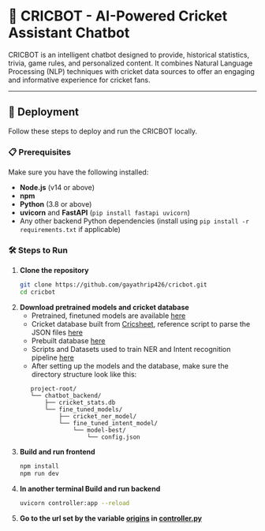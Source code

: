 # 🏏 CRICBOT - AI-Powered Cricket Assistant Chatbot

CRICBOT is an intelligent chatbot designed to provide, historical statistics, trivia, game rules, and personalized content. It combines Natural Language Processing (NLP) techniques with cricket data sources to offer an engaging and informative experience for cricket fans.

---

## 🚀 Deployment

Follow these steps to deploy and run the CRICBOT locally.

### 📋 Prerequisites

Make sure you have the following installed:

- **Node.js** (v14 or above)
- **npm**
- **Python** (3.8 or above)
- **uvicorn** and **FastAPI** (`pip install fastapi uvicorn`)
- Any other backend Python dependencies (install using `pip install -r requirements.txt` if applicable)

### 🛠️ Steps to Run

1. **Clone the repository**
   ```bash
   git clone https://github.com/gayathrip426/cricbot.git
   cd cricbot
2. **Download pretrained models and cricket database**
   - Pretrained, finetuned models are available [here](https://drive.google.com/drive/folders/161_Tc9hq45wVkzgcFmCsQJdA7gA7Va5n?usp=sharing)
   - Cricket database built from [Cricsheet](https://cricsheet.org/downloads/), reference script to parse the JSON files [here](https://drive.google.com/file/d/1yJKPoiuarmCd9sy7BVMkZKTcyduZ8XfU/view?usp=sharing)
   - Prebuilt database [here](https://drive.google.com/file/d/1uvPzsCimeqRzB8VMgZqkOprXggF-IOWr/view?usp=sharing)
   - Scripts and Datasets used to train NER and Intent recognition pipeline [here](https://drive.google.com/drive/folders/1cHM1R2woh-kgiY--x_4oJdj65iismOe5?usp=sharing)
   - After setting up the models and the database, make sure the directory structure look like this:
   ```text
      project-root/
      └── chatbot_backend/
          ├── cricket_stats.db
          └── fine_tuned_models/
              ├── cricket_ner_model/
              └── fine_tuned_intent_model/
                  └── model-best/
                      └── config.json
      ```
3. **Build and run frontend**
   ```bash
   npm install
   npm run dev
4. **In another terminal Build and run backend**
   ```bash
   uvicorn controller:app --reload
5. **Go to the url set by the variable [origins](https://github.com/gayathrip426/cricbot/blob/main/chatbot_backend/controller.py#L22) in [controller.py](https://github.com/gayathrip426/cricbot/blob/main/chatbot_backend/controller.py)**
